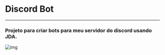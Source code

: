 # Discord Bot
***
### Projeto para criar bots para meu servidor do discord usando JDA.
![img](https://cdn.discordapp.com/attachments/937340483997421593/998679193082675261/botAnimado.gif)
